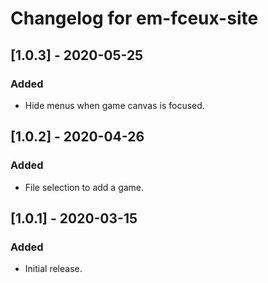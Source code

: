 # Changelog for em-fceux-site

## [1.0.3] - 2020-05-25

### Added

- Hide menus when game canvas is focused.

## [1.0.2] - 2020-04-26

### Added

- File selection to add a game.

## [1.0.1] - 2020-03-15

### Added

- Initial release.

